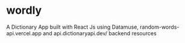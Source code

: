 # wordly

A Dictionary App built with React Js using Datamuse, random-words-api.vercel.app and api.dictionaryapi.dev/ backend resources
